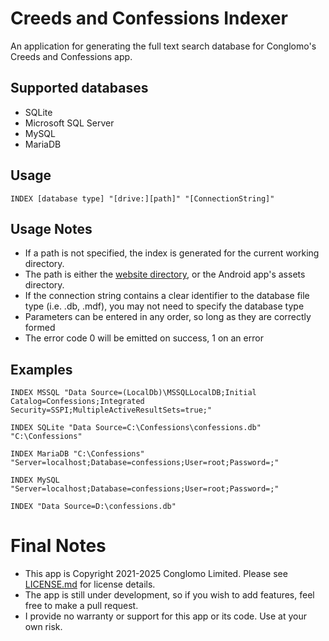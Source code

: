 # Creeds and Confessions Indexer
An application for generating the full text search database for Conglomo's Creeds and Confessions app.

## Supported databases

* SQLite
* Microsoft SQL Server
* MySQL
* MariaDB

## Usage

`INDEX [database type] "[drive:][path]" "[ConnectionString]"`

## Usage Notes
 * If a path is not specified, the index is generated for the current working directory.
 * The path is either the [website directory](https://github.com/pmachapman/Confessions), or the Android app's assets directory.
 * If the connection string contains a clear identifier to the database file type (i.e. .db, .mdf), you may not need to specify the database type
 * Parameters can be entered in any order, so long as they are correctly formed
 * The error code 0 will be emitted on success, 1 on an error

## Examples

`INDEX MSSQL "Data Source=(LocalDb)\MSSQLLocalDB;Initial Catalog=Confessions;Integrated Security=SSPI;MultipleActiveResultSets=true;"`

`INDEX SQLite "Data Source=C:\Confessions\confessions.db" "C:\Confessions"`

`INDEX MariaDB "C:\Confessions" "Server=localhost;Database=confessions;User=root;Password=;"`

`INDEX MySQL "Server=localhost;Database=confessions;User=root;Password=;"`

`INDEX "Data Source=D:\confessions.db"`

# Final Notes

 * This app is Copyright 2021-2025 Conglomo Limited. Please see [LICENSE.md](LICENSE.md) for license details.
 * The app is still under development, so if you wish to add features, feel free to make a pull request.
 * I provide no warranty or support for this app or its code. Use at your own risk.